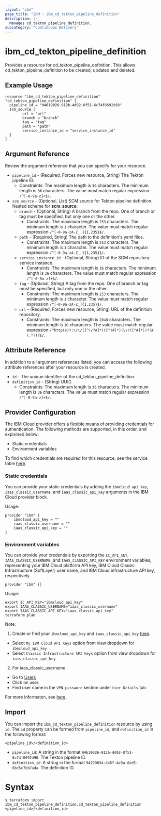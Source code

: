 ```yaml
---
layout: "ibm"
page_title: "IBM : ibm_cd_tekton_pipeline_definition"
description: |-
  Manages cd_tekton_pipeline_definition.
subcategory: "Continuous Delivery"
---
```


# ibm_cd_tekton_pipeline_definition

Provides a resource for cd_tekton_pipeline_definition. This allows cd_tekton_pipeline_definition to be created, updated and deleted.

## Example Usage

```hcl
resource "ibm_cd_tekton_pipeline_definition" "cd_tekton_pipeline_definition" {
  pipeline_id = "94619026-912b-4d92-8f51-6c74f0692d90"
  scm_source {
		url = "url"
		branch = "branch"
		tag = "tag"
		path = "path"
		service_instance_id = "service_instance_id"
  }
}
```

## Argument Reference

Review the argument reference that you can specify for your resource.

* `pipeline_id` - (Required, Forces new resource, String) The Tekton pipeline ID.
  * Constraints: The maximum length is `36` characters. The minimum length is `36` characters. The value must match regular expression `/^[-0-9a-z]+$/`.
* `scm_source` - (Optional, List) SCM source for Tekton pipeline definition.
Nested scheme for **scm_source**:
	* `branch` - (Optional, String) A branch from the repo. One of branch or tag must be specified, but only one or the other.
	  * Constraints: The maximum length is `253` characters. The minimum length is `1` character. The value must match regular expression `/^[-0-9a-zA-Z_.]{1,235}$/`.
	* `path` - (Required, String) The path to the definition's yaml files.
	  * Constraints: The maximum length is `253` characters. The minimum length is `1` character. The value must match regular expression `/^[-0-9a-zA-Z_.]{1,235}$/`.
	* `service_instance_id` - (Optional, String) ID of the SCM repository service instance.
	  * Constraints: The maximum length is `36` characters. The minimum length is `36` characters. The value must match regular expression `/^[-0-9a-z]+$/`.
	* `tag` - (Optional, String) A tag from the repo. One of branch or tag must be specified, but only one or the other.
	  * Constraints: The maximum length is `253` characters. The minimum length is `1` character. The value must match regular expression `/^[-0-9a-zA-Z_]{1,235}$/`.
	* `url` - (Required, Forces new resource, String) URL of the definition repository.
	  * Constraints: The maximum length is `2048` characters. The minimum length is `10` characters. The value must match regular expression `/^http(s)?:\/\/([^\/?#]*)([^?#]*)(\\?([^#]*))?(#(.*))?$/`.

## Attribute Reference

In addition to all argument references listed, you can access the following attribute references after your resource is created.

* `id` - The unique identifier of the cd_tekton_pipeline_definition.
* `definition_id` - (String) UUID.
  * Constraints: The maximum length is `36` characters. The minimum length is `36` characters. The value must match regular expression `/^[-0-9a-z]+$/`.

## Provider Configuration

The IBM Cloud provider offers a flexible means of providing credentials for authentication. The following methods are supported, in this order, and explained below:

- Static credentials
- Environment variables

To find which credentials are required for this resource, see the service table [here](https://cloud.ibm.com/docs/ibm-cloud-provider-for-terraform?topic=ibm-cloud-provider-for-terraform-provider-reference#required-parameters).

### Static credentials

You can provide your static credentials by adding the `ibmcloud_api_key`, `iaas_classic_username`, and `iaas_classic_api_key` arguments in the IBM Cloud provider block.

Usage:
```
provider "ibm" {
    ibmcloud_api_key = ""
    iaas_classic_username = ""
    iaas_classic_api_key = ""
}
```

### Environment variables

You can provide your credentials by exporting the `IC_API_KEY`, `IAAS_CLASSIC_USERNAME`, and `IAAS_CLASSIC_API_KEY` environment variables, representing your IBM Cloud platform API key, IBM Cloud Classic Infrastructure (SoftLayer) user name, and IBM Cloud infrastructure API key, respectively.

```
provider "ibm" {}
```

Usage:
```
export IC_API_KEY="ibmcloud_api_key"
export IAAS_CLASSIC_USERNAME="iaas_classic_username"
export IAAS_CLASSIC_API_KEY="iaas_classic_api_key"
terraform plan
```

Note:

1. Create or find your `ibmcloud_api_key` and `iaas_classic_api_key` [here](https://cloud.ibm.com/iam/apikeys).
  - Select `My IBM Cloud API Keys` option from view dropdown for `ibmcloud_api_key`
  - Select `Classic Infrastructure API Keys` option from view dropdown for `iaas_classic_api_key`
2. For iaas_classic_username
  - Go to [Users](https://cloud.ibm.com/iam/users)
  - Click on user.
  - Find user name in the `VPN password` section under `User Details` tab

For more informaton, see [here](https://registry.terraform.io/providers/IBM-Cloud/ibm/latest/docs#authentication).

## Import

You can import the `ibm_cd_tekton_pipeline_definition` resource by using `id`.
The `id` property can be formed from `pipeline_id`, and `definition_id` in the following format:

```
<pipeline_id>/<definition_id>
```
* `pipeline_id`: A string in the format `94619026-912b-4d92-8f51-6c74f0692d90`. The Tekton pipeline ID.
* `definition_id`: A string in the format `94299034-d45f-4e9a-8ed5-6bd5c7bb7ada`. The definition ID.

# Syntax
```
$ terraform import ibm_cd_tekton_pipeline_definition.cd_tekton_pipeline_definition <pipeline_id>/<definition_id>
```
